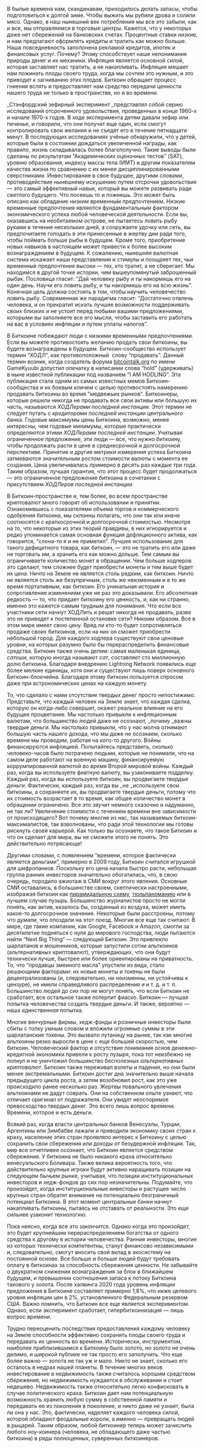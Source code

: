  

В былые времена нам, скандинавам, приходилось делать запасы, чтобы подготовиться к долгой зиме. Чтобы выжить мы рубили дрова и солили мясо. Однако, в наш нынешний век потребления мы все это забыли, как и все, мы отправляемся в торговые центры. Кажется, что у некоторых даже нет сбережений на банковских счетах. Процентные ставки низкие, и нам предлагают оформлять кредиты и тратить как можно больше. Наша повседневность заполонена рекламой кредитов, ипотек и финансовых услуг. Почему? Этому способствует наше непонимание природы денег и их механики. Инфляция является основной силой, которая заставляет нас тратить, а не накапливать. Инфляция мешает нам пожинать плоды своего труда, когда мы сочтем это нужным, и это приводит к загниванию этих плодов. Биткоин обращает процесс гниения вспять и предоставляет нам средство передачи ценности нашего труда не только в пространстве, но и во времени.

_Стэнфордский зефирный эксперимент _представлял собой серию исследований отсроченного удовольствия, проведенных в конце 1960-х и начале 1970-х годов. В ходе эксперимента детям давали зефир или печенье, и говорили, что они получат еще один, если смогут контролировать свои желания и не съедят его в течение пятнадцати минут. В последующих исследованиях учёные обнаружили, что у детей, которые были в состоянии дождаться увеличенной награды, как правило, жизнь складывалась более благополучно. Такие выводы были сделаны по результатам “Академических оценочных тестов” (SAT), уровню образования, индексу массы тела (ИМТ) и другим показателям качества жизни по сравнению с их менее дисциплинированными сверстниками. Инвестирование в свое будущее, другими словами, противодействие нынешнему искушению путем отсрочки удовольствия — это самый эффективный навык, который вы можете развивать ради светлого будущего. Что посеешь то и пожнешь. Это может быть описано как обладание низким временны́м предпочтением. Низкие временные предпочтения являются фундаментальным фактором экономического успеха любой человеческой деятельности. Если вы, оказавшись на необитаемом острове, не пытаетесь ловить рыбу руками в течение нескольких дней, а сооружаете удочку или сеть, вы предпочитаете голодать в эти принесенные в жертву дни ради того, чтобы поймать больше рыбы в будущем. Кроме того, приобретение новых навыков в настоящем может привести к более высоким вознаграждениям в будущем. К сожалению, нынешняя валютная система искажает наши представления и стимулы и поощряет тех, чьи временны́е предпочтения высоки — тех, кто тратит, а не сберегает. Мы находимся в другой точке истории, чем вышеупомянутый заброшенный рыбак. Пословица гласит: "Дай человеку рыбу и ты накормишь его на один день. Научи его ловить рыбу, и ты накормишь его на всю жизнь". Конечная цель должна состоять в том, чтобы научить человечество ловить рыбу. Современная же парадигма гласит: “Достаточно отвлечь человека, и он прекратит искать лучшие возможности поддерживать своих близких и не устоит перед любыми вашими предложениями, которыми вы заполняете все его мысли, чтобы заставить его работать на вас в условиях инфляции и путем уплаты налогов”.

В Биткоине побеждают люди с низкими временны́ми предпочтениями. Если вы можете противостоять желанию продать свои биткоины, вы будете вознаграждены в будущем. Биткоин-сообщество использует термин “ХОДЛ”, как противоположный &nbsp;слову “продавать”. Данный термин возник, когда создатель форума [bitcointalk.org](https://bitcointalk.org/) по имени GameKyuubi допустил опечатку в написании слова “hold” (удерживать) в ныне известной публикации под названием “I AM HODLING”. Эта публикация стала одним из самых известных мемов Биткоин-сообщества и их боевым кличем с целью противостоять намерению продавать биткоины во время "медвежьих рынков". Биткоинеры, которые решили никогда не продавать все свои активы или большую их часть, называются _ХОДЛерами_ _последней инстанции_. Этот термин не следует путать с _кредиторами последней инстанции_ центрального банка. Годовые максимумы цены Биткоина, возможно, менее интересны, чем годовые минимумы, которые практически определяются этими _ХОДЛерами_ _последней инстанции_. Учитывая ограниченное предложение, эти люди — все, что нужно биткоину, чтобы продолжать расти в цене в среднесрочной и долгосрочной перспективе. Принятие и другие метрики измерения успеха Биткоина затмеваются значительным ростом стоимости валюты с момента ее создания. Цена увеличивалась примерно в десять раз каждые три года. Таким образом, лучшая гарантия, что этот процесс будет продолжаться — это ограниченное предложение биткоина в сочетании с присутствием _ХОДЛеров последней инстанции_.

В Биткоин-пространстве и, тем более, во всем пространстве криптовалют много говорят об использовании и принятии. Ознакомившись с показателями объема торгов и коммерческого одобрения биткоина, мы склонны полагать, что они так или иначе соотносятся с краткосрочной и долгосрочной стоимостью. Несмотря на то, что некоторые из этих теорий правдивы, в них игнорируется и редко упоминается самая основная функция дефляционного актива, как говорится, "слона-то я и не приметил". Лучшее использование для такого дефицитного товара, как биткоин, — это не тратить его или даже не торговать им, а хранить его как можно дольше. Тем самым вы ограничиваете количество монет в обращении. Чем больше ходлеров это сделают, тем сложнее будет приобрести монеты и тем выше будет их цена. Ничто на Земле не является столь редким, как биткоин. Ничто не является столь же безупречным, столь же неизменным и в то же время портативным, как биткоин. Его уникальная история и сопротивление изменениям уже не раз это доказывали. Его абсолютная редкость — то, что придает биткоину его ценность, и, как ни странно, именно это кажется самым трудным для понимания. Что если все участники сети начнут ХОДЛить и решат никогда не продавать, разве это не приведет к постепенной остановке сети? Никоим образом. Все в этом мире имеет свою цену. Вряд ли кто-то будет сопротивляться продаже своих биткоинов, если на них он сможет приобрести небольшой город. Для каждого ходлера существуют свои ценовые уровни, на которых разумно было бы перераспределить финансовые средства. Биткоин также очень делим: самая маленькая единица, _сатоши_, которую иногда называют _сат_, составляет сто миллионную долю биткоина. Благодаря внедрению Lightning Network появились еще более мелкие единицы, хотя они и существуют лишь поверх основного Биткоин-блокчейна. Благодаря этому биткоин пользуется спросом даже при астрономических ценах на каждую монету.

То, что сделало с нами отсутствие твердых денег просто непостижимо. Представьте, что каждый человек на Земле знает, что каждая сделка, которую он когда-либо совершит, окажет реальное влияние на его будущее процветание. Мы настолько привыкли к инфляционным валютам, что большинство людей даже не осознают, _почему _важны твердые деньги. Мы настолько привыкли, что у нас молча отнимают большую часть нашего дохода, что мы даже не осознаем, сколько времени мы проводим, работая на кого-то другого. Войны финансируются инфляцией. Попытайтесь представить, сколько человеко-часов было потрачено людьми, которые не понимали, что на самом деле работают на военную машину, финансируемую коррумпированной валютой во время Второй мировой войны. Каждый раз, когда вы используете фиатную валюту, вы узакониваете подделку. Каждый раз, когда вы используете биткоин, вы продвигаете _твердые деньги_. Фактически, каждый раз, когда вы _не _используете свои биткоины, а сохраняете их, вы продвигаете твердые деньги, потому что их стоимость возрастает в то время, как общее количество монет в обращении ограничено. Все это звучит немного сказочно и надуманно, не так ли? Увеличение стоимости с течением времени вне зависимости от происходящего? Вот почему многие из нас, так называемых биткоин-максималистов, так взволнованы, что ради этой технологии мы готовы рискнуть своей карьерой. Как только вы осознаете, что такое Биткоин и что он сделает для мира, вы не сможете этого не понять. Это действительно потрясающе!

Другими словами, с появлением “времени, которое фактически является деньгами”, примерно в 2009 году, Биткоин считался игрушкой для шифропанков. Поскольку его цена начала быстро расти, небольшая группа ранних инвесторов значительно обогатилась, что, в свою очередь, породило ажиотаж в СМИ вокруг этого явления. Основные СМИ оставались, в большинстве своем, скептически настроенными, изображая биткоин как [пирамидальную схему](https://www.21ideas.org/theory-economics-bitcoin-is-not-a-pyramid-scheme/), [тюльпаноманию](https://www.21ideas.org/theory-philosophy-is-bitcoin-like-dutch-tulip-mania/) или в лучшем случае пузырь. Большинство журналистов просто не могли понять, как актив, казалось бы, созданный из воздуха, может иметь какое-то долгосрочное значение. Некоторые были расстроены, потому что думали, что опоздали на этот поезд. Многие все еще так считают. В мире, где такие компании, как Google, Facebook и Amazon, смогли за десятилетие подняться с нуля до мирового господства, люди пытаются найти “Next Big Thing” — следующий Биткоин. Это привлекло шарлатанов и мошенников, которые запустили сотни альткоинов (альтернативных криптовалют), утверждающих, что они будут технически лучше, быстрее или более ориентированы на приватность. То, что “продавцы змеиного масла” упустили из вида, стало решающими факторами: их новые монеты и токены не были децентрализованы (и, следовательно, ни неизменны, ни устойчивы к цензуре), не имели справедливого распределения и и т. д. и т. п. Большинство людей до сих пор не могут понять, что если Биткоин не сработает, все остальное также потерпит фиаско. Биткоин — лучшая попытка человечества создать твердые деньги. И также, вероятно — наша _единственная_ попытка.

Многие венчурные фирмы, хедж-фонды и розничные инвесторы были сбиты с толку умным словом и вложили огромные суммы в эти шарлатанские токены. Это вызвало путаницу на рынке, так как многие альткоины резко выросли в цене с еще большей скоростью, чем биткоин. Человеческий фактор и отсутствие понимания основ денежно-кредитной экономики привели к росту пузыря, пока тот неизбежно не лопнул и не уничтожил большинство бесполезных _альтернативных криптовалют_. Биткоин также переживал взлеты и падения, но они были менее экстремальными. Биткоин достиг дна значительно выше начала предыдущего цикла роста, а затем возобновил рост, как это уже происходило ранее несколько раз. Жертвы повального увлечения альткоинами не дадут соврать. Они на собственном опыте узнают, что отличает оригинал от подражателя. Они увидят неоспоримое превосходство твердых денег. Это всего лишь вопрос времени. Времени, которое и есть деньги.

Всякий раз, когда власти центральных банков Венесуэлы, Турции, Аргентины или Зимбабве лажали и приводили экономику своих стран к краху, население этих стран проявляло интерес к Биткоину с целью сохранить свои сбережения или доходы от безудержной инфляции. Так, мир все отчетливее осознает, что Биткоин является средством сбережения. У биткоина не было никакого краха относительно венесуэльского Боливара. Также велика вероятность того, что действительно крупные игроки будут активно наращивать позиции на следующем бычьем рынке, учитывая, что позиции институциональных инвесторов и хедж-фондов до сих пор незначительны. Подумайте, что произойдет, когда институциональные инвесторы и растущее число крупных стран обратят внимание на потенциально безграничный потенциал Биткоина. В этот момент центральные банки начнут накапливать биткоины, пытаясь не отставать от реальности. Это еще сильнее узаконит технологию.

Пока неясно, когда все это закончится. Однако когда это произойдет, это будет крупнейшим перераспределением богатства от одного средства к другому в истории человечества. Ранние инвесторы, многие из которых технически компетентны, станут финансово независимыми и, следовательно, смогут вносить свой вклад в экосистему на постоянной основе. Все больше и больше людей будут требовать оплату в биткоинах за способность сбережения ценности. Не забывайте о двукратном снижении вознаграждения за блок в ближайшем будущем, и превышении соотношения запаса к потоку Биткоина такового у золота. После халвинга 2020 года уровень инфляции предложения в Биткоине составляет примерно 1,8%, что ниже целевого уровня инфляции цен в 2%, установленного Федеральным резервом США. Важно помнить, что Биткоин все еще является экспериментом. Однако, если эксперимент сработает, гипербиткоинизация — лишь вопрос времени.

Трудно переоценить последствия предоставления каждому человеку на Земле способности эффективно сохранять плоды своего труда и передавать их ценность во времени. Исторически, инструментом, наиболее приблизившимся к Биткоину было золото, но золото не очень делимо, и широкой публике не так просто его заполучить. Что еще более важно — золота не так уж и мало. Никто не знает, сколько его осталось в недрах нашей планеты. В течение многих веков инвестирование в недвижимость также считалось хорошим средством сбережения, но недвижимость нуждается в обслуживании и стоит недешево. Недвижимость также относительно легко конфисковать в случае политического краха. Биткоин дает нам потенциальную возможность хранить любую сумму в собственной памяти и передавать ее из поколения в поколение, и никто даже не узнает, была ли она у нас. Это, фактически, наделяет каждого человека силой, которой обладают феодальные короли, а именно — превращать людей в рыцарей. Таким образом, любой биткоинер теперь может зачислить любого ноу-коинера (человека, не обладающего даже частью биткоина) в ряды полноценных, суверенных биткоинеров.